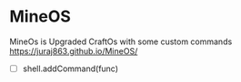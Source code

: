 # MineOS
MineOs is Upgraded CraftOs with some custom commands
https://juraj863.github.io/MineOS/

- [ ] shell.addCommand(func)
